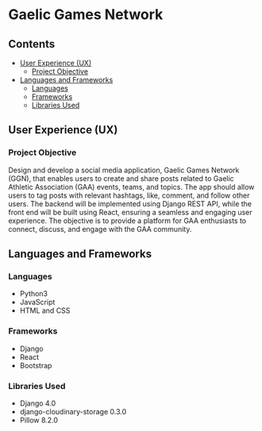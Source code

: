 # Gaelic Games Network

## Contents
- [User Experience (UX)](#user-experience)
    - [Project Objective](#project-objective)
- [Languages and Frameworks](#languages-and-framework)
    - [Languages](#languages)
    - [Frameworks](#Frameworks)
    - [Libraries Used](#libraries-used)

## User Experience (UX)

### Project Objective
Design and develop a social media application, Gaelic Games Network (GGN), that enables users to create and share posts related to Gaelic Athletic Association (GAA) events, teams, and topics. The app should allow users to tag posts with relevant hashtags, like, comment, and follow other users. The backend will be implemented using Django REST API, while the front end will be built using React, ensuring a seamless and engaging user experience. The objective is to provide a platform for GAA enthusiasts to connect, discuss, and engage with the GAA community.

## Languages and Frameworks

### Languages
- Python3
- JavaScript
- HTML and CSS

### Frameworks
- Django
- React
- Bootstrap

### Libraries Used
- Django 4.0
- django-cloudinary-storage 0.3.0
- Pillow 8.2.0